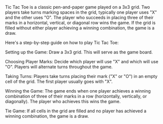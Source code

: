 Tic Tac Toe is a classic pen-and-paper game played on a 3x3 grid. Two players take turns marking spaces in the grid, typically one player uses "X" and the other uses "O". The player who succeeds in placing three of their marks in a horizontal, vertical, or diagonal row wins the game. If the grid is filled without either player achieving a winning combination, the game is a draw.


Here's a step-by-step guide on how to play Tic Tac Toe:

Setting up the Game: Draw a 3x3 grid. This will serve as the game board.

Choosing Player Marks: Decide which player will use "X" and which will use "O". Players will alternate turns throughout the game.

Taking Turns: Players take turns placing their mark ("X" or "O") in an empty cell of the grid. The first player usually goes with "X".

Winning the Game: The game ends when one player achieves a winning combination of three of their marks in a row (horizontally, vertically, or diagonally). The player who achieves this wins the game.

Tie Game: If all cells in the grid are filled and no player has achieved a winning combination, the game is a draw.

